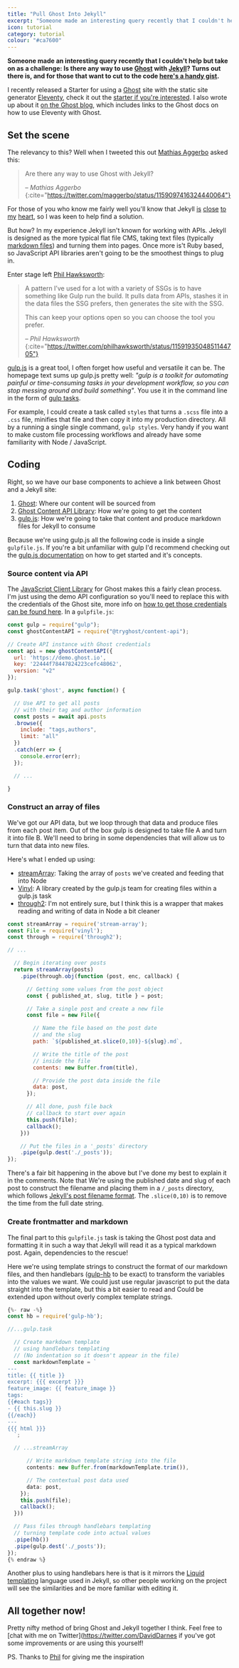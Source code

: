 ```yaml
---
title: "Pull Ghost Into Jekyll"
excerpt: "Someone made an interesting query recently that I couldn't help but take on as a challenge: Is there any way to use [Ghost](https://ghost.org) with [Jekyll](https://jekyllrb.com)?"
icon: tutorial
category: tutorial
colour: "#ca7600"
---
```


**Someone made an interesting query recently that I couldn't help but take on as a challenge: Is there any way to use [Ghost](https://ghost.org) with [Jekyll](https://jekyllrb.com)? Turns out there is, and for those that want to cut to the code [here's a handy gist](https://gist.github.com/daviddarnes/eb956c1a8b57f4249ea57516b06ca89e).**

I recently released a Starter for using a [Ghost](https://ghost.org) site with the static site generator [Eleventy](https://11ty.io), check it out the [starter if you're interested](https://github.com/TryGhost/eleventy-starter-ghost/). I also wrote up about it [on the Ghost blog](https://ghost.org/blog/eleventy/), which includes links to the Ghost docs on how to use Eleventy with Ghost.

## Set the scene

The relevancy to this? Well when I tweeted this out [Mathias Aggerbo](https://twitter.com/maggerbo) asked this:
> Are there any way to use Ghost with Jekyll?
>
> – <cite>Mathias Aggerbo</cite>
{:cite="https://twitter.com/maggerbo/status/1159097416324440064"}

For those of you who know me fairly well you'll know that Jekyll [is](https://www.siteleaf.com/blog/making-your-first-jekyll-theme-part-1/) [close](https://david.darn.es/2017/07/25/adding-heading-links-to-your-jekyll-blog/) [to](https://webdesign.tutsplus.com/tutorials/how-to-create-and-publish-a-jekyll-theme-gem--cms-27475) [my](https://david.darn.es/2016/05/17/jekyll-conf-lightning-talk/) [heart](https://alembic.darn.es/), so I was keen to help find a solution.

But how? In my experience Jekyll isn't known for working with APIs. Jekyll is designed as the more typical flat file CMS, taking text files (typically [markdown files](https://jekyllrb.com/docs/step-by-step/08-blogging/)) and turning them into pages. Once more is't Ruby based, so JavaScript API libraries aren't going to be the smoothest things to plug in.

Enter stage left [Phil Hawksworth](https://twitter.com/philhawksworth):
> A pattern I’ve used for a lot with a variety of SSGs is to have something like Gulp run the build. It pulls data from APIs, stashes it in the data files the SSG prefers, then generates the site with the SSG.
>
> This can keep your options open so you can choose the tool you prefer.
>
> – <cite>Phil Hawksworth</cite>
{:cite="https://twitter.com/philhawksworth/status/1159193504851144705"}

[gulp.js](https://gulpjs.com/) is a great tool, I often forget how useful and versatile it can be. The homepage text sums up gulp.js pretty well: _"gulp is a toolkit for automating painful or time-consuming tasks in your development workflow, so you can stop messing around and build something"_. You use it in the command line in the form of [gulp tasks](https://gulpjs.com/docs/en/getting-started/creating-tasks).

For example, I could create a task called `styles` that turns a `.scss` file into a `.css` file, minifies that file and then copy it into my production directory. All by a running a single single command, `gulp styles`. Very handy if you want to make custom file processing workflows and already have some familiarity with Node / JavaScript.

## Coding

Right, so we have our base components to achieve a link between Ghost and a Jekyll site:
1. [Ghost](https://ghost.org): Where our content will be sourced from
1. [Ghost Content API Library](https://ghost.org/docs/api/v2/javascript/): How we're going to get the content
1. [gulp.js](https://gulpjs.com): How we're going to take that content and produce markdown files for Jekyll to consume

Because we're using gulp.js all the following code is inside a single `gulpfile.js`. If you're a bit unfamiliar with gulp I'd recommend checking out the [gulp.js documentation](https://gulpjs.com/docs/en/getting-started/quick-start) on how to get started and it's concepts.

### Source content via API

The [JavaScript Client Library](https://www.npmjs.com/package/@tryghost/content-api) for Ghost makes this a fairly clean process. I'm just using the demo API configuration so you'll need to replace this with the credentials of the Ghost site, more info on [how to get those credentials can be found here](https://ghost.org/docs/api/v2/javascript/content/#authentication). In a `gulpfile.js`:

``` js
const gulp = require("gulp");
const ghostContentAPI = require("@tryghost/content-api");

// Create API instance with Ghost credentials
const api = new ghostContentAPI({
  url: 'https://demo.ghost.io',
  key: '22444f78447824223cefc48062',
  version: "v2"
});

gulp.task('ghost', async function() {

  // Use API to get all posts
  // with their tag and author information
  const posts = await api.posts
  .browse({
    include: "tags,authors",
    limit: "all"
  })
  .catch(err => {
    console.error(err);
  });

  // ...

}
```

### Construct an array of files

We've got our API data, but we loop through that data and produce files from each post item. Out of the box gulp is designed to take file A and turn it into file B. We'll need to bring in some dependencies that will allow us to turn that data into new files.

Here's what I ended up using:
- [streamArray](https://www.npmjs.com/package/stream-array): Taking the array of `posts` we've created and feeding that into Node
- [Vinyl](https://www.npmjs.com/package/vinyl): A library created by the gulp.js team for creating files within a gulp.js task
- [through2](https://www.npmjs.com/package/through2): I'm not entirely sure, but I think this is a wrapper that makes reading and writing of data in Node a bit cleaner

``` js
const streamArray = require('stream-array');
const File = require('vinyl');
const through = require('through2');

// ...

  // Begin iterating over posts
  return streamArray(posts)
    .pipe(through.obj(function (post, enc, callback) {

      // Getting some values from the post object
      const { published_at, slug, title } = post;

      // Take a single post and create a new file
      const file = new File({

        // Name the file based on the post date
        // and the slug
        path: `${published_at.slice(0,10)}-${slug}.md`,

        // Write the title of the post
        // inside the file
        contents: new Buffer.from(title),

        // Provide the post data inside the file
        data: post,
      });

      // All done, push file back
      // callback to start over again
      this.push(file);
      callback();
    }))

    // Put the files in a '_posts' directory
    .pipe(gulp.dest('./_posts'));
});
```

There's a fair bit happening in the above but I've done my best to explain it in the comments. Note that We're using the published date and slug of each post to construct the filename and placing them in a `/_posts` directory, which follows [Jekyll's post filename format](https://jekyllrb.com/docs/posts/#creating-posts). The `.slice(0,10)` is to remove the time from the full date string.

### Create frontmatter and markdown

The final part to this `gulpfile.js` task is taking the Ghost post data and formatting it in such a way that Jekyll will read it as a typical markdown post. Again, dependencies to the rescue!

Here we're using template strings to construct the format of our markdown files, and then handlebars ([gulp-hb](https://www.npmjs.com/package/gulp-hb) to be exact) to transform the variables into the values we want. We could just use regular javascript to put the data straight into the template, but this a bit easier to read and Could be extended upon without overly complex template strings.

``` js
{%- raw -%}
const hb = require('gulp-hb');

//...gulp.task

  // Create markdown template
  // using handlebars templating
  // (No indentation so it doesn't appear in the file)
  const markdownTemplate = `
---
title: {{ title }}
excerpt: {{{ excerpt }}}
feature_image: {{ feature_image }}
tags:
{{#each tags}}
- {{ this.slug }}
{{/each}}
---
{{{ html }}}
  `;

  // ...streamArray

      // Write markdown template string into the file
      contents: new Buffer.from(markdownTemplate.trim()),

      // The contextual post data used
      data: post,
    });
    this.push(file);
    callback();
  }))

  // Pass files through handlebars templating
  // turning template code into actual values
  .pipe(hb())
  .pipe(gulp.dest('./_posts'));
});
{% endraw %}
```

Another plus to using handlebars here is that is it mirrors the [Liquid templating](https://shopify.github.io/liquid/) language used in Jekyll, so other people working on the project will see the similarities and be more familiar with editing it.


## All together now!

<script src="https://gist.github.com/daviddarnes/eb956c1a8b57f4249ea57516b06ca89e.js"></script>

Pretty nifty method of bring Ghost and Jekyll together I think. Feel free to [chat with me on Twitter](https://twitter.com/DavidDarnes if you've got some improvements or are using this yourself!

PS. Thanks to [Phil](https://twitter.com/philhawksworth) for giving me the inspiration
